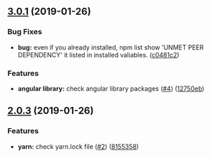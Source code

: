 ## [3.0.1](https://github.com/cilly-yllic/rot-pkg/compare/2.0.3...3.0.1) (2019-01-26)


### Bug Fixes

* **bug:** even if you already installed, npm list show 'UNMET PEER DEPENDENCY' it listed in installed valiables. ([c0481c2](https://github.com/cilly-yllic/rot-pkg/commit/c0481c2))


### Features

* **angular library:** check angular library packages ([#4](https://github.com/cilly-yllic/rot-pkg/issues/4)) ([12750eb](https://github.com/cilly-yllic/rot-pkg/commit/12750eb))



## [2.0.3](https://github.com/cilly-yllic/rot-pkg/compare/8155358...2.0.3) (2019-01-26)


### Features

* **yarn:** check yarn.lock file ([#2](https://github.com/cilly-yllic/rot-pkg/issues/2)) ([8155358](https://github.com/cilly-yllic/rot-pkg/commit/8155358))



